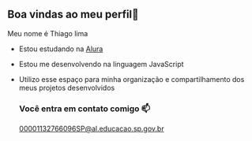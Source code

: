## Boa vindas ao meu perfil💙

Meu nome é Thiago lima

- Estou estudando na [Alura](https://www.alura.com.br)
- Estou me desenvolvendo na linguagem JavaScript
- Utilizo esse espaço para minha organização e compartilhamento dos meus projetos desenvolvidos

  ### Você entra em contato comigo 📫

  00001132766096SP@al.educacao.sp.gov.br
